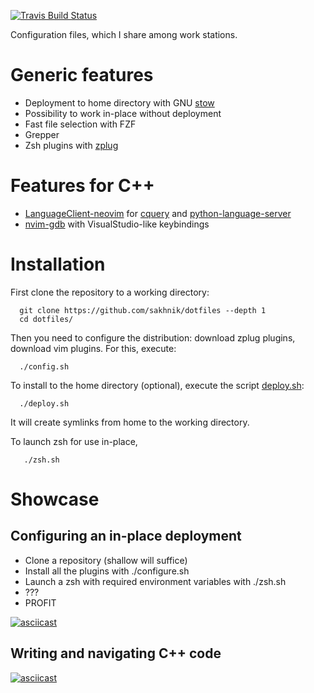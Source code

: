 [![Travis Build Status](https://travis-ci.org/sakhnik/dotfiles.svg?branch=master)](https://travis-ci.org/sakhnik/dotfiles)

Configuration files, which I share among work stations.

# Generic features

* Deployment to home directory with GNU [stow](https://www.gnu.org/software/stow/)
* Possibility to work in-place without deployment
* Fast file selection with FZF
* Grepper
* Zsh plugins with [zplug](https://github.com/zplug/zplug)

# Features for C++

* [LanguageClient-neovim](https://github.com/autozimu/LanguageClient-neovim)
  for [cquery](https://github.com/autozimu/LanguageClient-neovim) and
  [python-language-server](https://github.com/palantir/python-language-server)
* [nvim-gdb](https://github.com/sakhnik/nvim-gdb) with VisualStudio-like keybindings

# Installation

First clone the repository to a working directory:

```
  git clone https://github.com/sakhnik/dotfiles --depth 1
  cd dotfiles/
```

Then you need to configure the distribution: download zplug plugins,
download vim plugins. For this, execute:

```
  ./config.sh
```

To install to the home directory (optional), execute the script
[deploy.sh](https://github.com/sakhnik/dotfiles/blob/master/deploy.sh):

```
  ./deploy.sh
```

It will create symlinks from home to the working directory.

To launch zsh for use in-place,

```
   ./zsh.sh
```

# Showcase

## Configuring an in-place deployment

* Clone a repository (shallow will suffice)
* Install all the plugins with ./configure.sh
* Launch a zsh with required environment variables with ./zsh.sh
* ???
* PROFIT

[![asciicast](https://asciinema.org/a/SqDcy6d1NUBWF6YUuN5vpA3UL.png)](https://asciinema.org/a/SqDcy6d1NUBWF6YUuN5vpA3UL?autoplay=1)

## Writing and navigating C++ code

[![asciicast](https://asciinema.org/a/qV8uazTba3VwTIw2791gTuL95.png)](https://asciinema.org/a/qV8uazTba3VwTIw2791gTuL95?autoplay=1)
